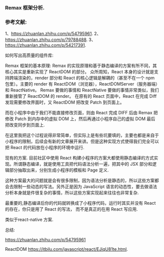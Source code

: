 ### Remax 框架分析.


### 参考文献:
1、https://zhuanlan.zhihu.com/p/54795961.
2、https://zhuanlan.zhihu.com/p/79788488.
3、https://zhuanlan.zhihu.com/p/54217391.


如何写出高质量的组件库:


Remax 框架的基本原理:
Remax 的实现原理和基于静态编译的方案有所不同，其核心其实是重新实现了 ReactDOM 的部分。
众所周知，React 本身的设计就是支持跨端渲染的，render 部分和 React 的核心逻辑是解耦的（甚至不在一个 npm 包里）。主要的 render 有 ReactDOM（浏览器），ReactDOMServer（服务器端）和 ReactNative。
Remax 要做的事情和 ReactNative 要做的事情非常类似，我们重新接管了 ReactDOM 的 render。
在原有的 React 页面中，React 在完成 Diff 发现需要修改界面时，又 ReactDOM 把改变 Patch 到页面上。

而在小程序中由于我们不能直接修改页面，则由 React 完成 DIFF 后由 Remax 把修改 Patch 到内存中的虚拟 DOM 上，然后再通过小程序自己的虚拟 DOM 最后把改变同步到页面上.

在这里我把这个过程说得非常简单，但实际上是有些坑要填的，主要也都是来自于小程序的限制，后续会有新的文章展开来讲。但是这种实现方式使得我们完全可以把 React 的代码放在小程序的环境中运行.

现有的方案.
目前社区中使用 React 构建小程序的方案大都使用静态编译的方式实现。所谓静态编译，就是使用工具把代码语法分析一遍，把其中的 JSX 部分和逻辑部分抽取出来，分别生成小程序的模板和 Page 定义.

这种方案最大的问题就是会有很多限制，因为语法分析是静态的，所以这些方案都会去限制一些动态的写法。另外正是因为 JavaScript 语言的动态性，要去做语法分析本身就是件很复杂的事情，所以这些方案实现起来往往也非常复杂.

最重要的,静态编译后你的代码就转换成了小程序代码，运行时其实并没有 React 的存在，你只是用了 React 的写法， 而不是真正的在用 React 写应用.

类似于react-native 方案.


总结:


https://zhuanlan.zhihu.com/p/54795961


ReactDOM 
https://itbilu.com/javascript/react/EJiqU81te.html.
